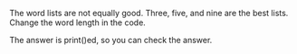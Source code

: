 The word lists are not equally good. Three, five, and nine are the best lists.
Change the word length in the code.

The answer is print()ed, so you can check the answer.
